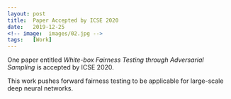 ```yaml
---
layout: post
title:  Paper Accepted by ICSE 2020
date:   2019-12-25
<!-- image:  images/02.jpg -->
tags:   [Work]
---
```


One paper entitled *White-box Fairness Testing through Adversarial Sampling* is accepted by ICSE 2020. 

This work pushes forward fairness testing to be applicable for large-scale deep neural networks.